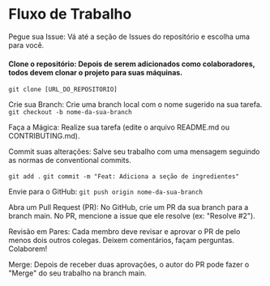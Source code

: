 # Fluxo de Trabalho

Pegue sua Issue: Vá até a seção de Issues do repositório e escolha uma para você.

#### Clone o repositório: Depois de serem adicionados como colaboradores, todos devem clonar o projeto para suas máquinas.
`git clone [URL_DO_REPOSITORIO]`

Crie sua Branch: Crie uma branch local com o nome sugerido na sua tarefa.
`git checkout -b nome-da-sua-branch`

Faça a Mágica: Realize sua tarefa (edite o arquivo README.md ou CONTRIBUTING.md).

Commit suas alterações: Salve seu trabalho com uma mensagem seguindo as normas de conventional commits.

`git add .`
`git commit -m "Feat: Adiciona a seção de ingredientes"`

Envie para o GitHub:
`git push origin nome-da-sua-branch`

Abra um Pull Request (PR): No GitHub, crie um PR da sua branch para a branch main. No PR, mencione a issue que ele resolve (ex: "Resolve #2").

Revisão em Pares: Cada membro deve revisar e aprovar o PR de pelo menos dois outros colegas. Deixem comentários, façam perguntas. Colaborem!

Merge: Depois de receber duas aprovações, o autor do PR pode fazer o "Merge" do seu trabalho na branch main.
